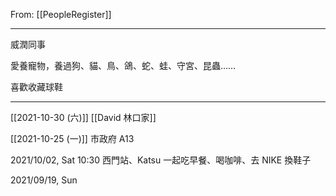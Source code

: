 From: [[PeopleRegister]]

---

威潤同事

愛養寵物，養過狗、貓、鳥、鴿、蛇、蛙、守宮、昆蟲……

喜歡收藏球鞋

---

[[2021-10-30 (六)]] [[David 林口家]]

[[2021-10-25 (一)]] 市政府 A13

2021/10/02, Sat 10:30 西門站、Katsu 一起吃早餐、喝咖啡、去 NIKE 換鞋子

2021/09/19, Sun
